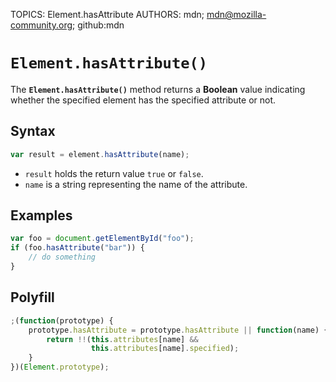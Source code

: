 TOPICS: Element.hasAttribute
AUTHORS: mdn; mdn@mozilla-community.org; github:mdn

# `Element.hasAttribute()`

The **`Element.hasAttribute()`** method returns a **Boolean** value indicating whether the specified
element has the specified attribute or not.

## Syntax

```javascript
var result = element.hasAttribute(name);
```

- `result` holds the return value `true` or `false`.
- `name` is a string representing the name of the attribute.

## Examples

```javascript
var foo = document.getElementById("foo");
if (foo.hasAttribute("bar")) {
    // do something
}
```

## Polyfill

```javascript
;(function(prototype) {
    prototype.hasAttribute = prototype.hasAttribute || function(name) {
        return !!(this.attributes[name] &&
                  this.attributes[name].specified);
    }
})(Element.prototype);
```
